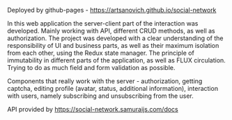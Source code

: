 Deployed by github-pages - https://artsanovich.github.io/social-network

In this web application the server-client part of the interaction was developed. Mainly working with API, different CRUD methods, as well as authorization. The project was developed with a clear understanding of the responsibility of UI and business parts, as well as their maximum isolation from each other, using the Redux state manager. The principle of immutability in different parts of the application, as well as FLUX circulation. Trying to do as much field and form validation as possible.

Components that really work with the server - authorization, getting captcha, editing profile (avatar, status, additional information), interaction with users, namely subscribing and unsubscribing from the user.

API provided by https://social-network.samuraijs.com/docs
